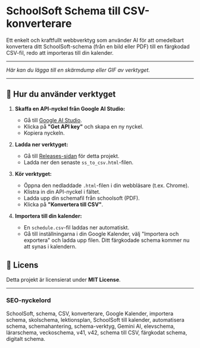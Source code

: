 # SchoolSoft Schema till CSV-konverterare

Ett enkelt och kraftfullt webbverktyg som använder AI för att omedelbart konvertera ditt SchoolSoft-schema (från en bild eller PDF) till en färgkodad CSV-fil, redo att importeras till din kalender.

---

*Här kan du lägga till en skärmdump eller GIF av verktyget.*

---

## 🚀 Hur du använder verktyget

1.  **Skaffa en API-nyckel från Google AI Studio:**
    *   Gå till [Google AI Studio](https://aistudio.google.com/).
    *   Klicka på **"Get API key"** och skapa en ny nyckel.
    *   Kopiera nyckeln.

2.  **Ladda ner verktyget:**
    *   Gå till [Releases-sidan](https://github.com/ditt-användarnamn/ditt-repo/releases) för detta projekt.
    *   Ladda ner den senaste `ss_to_csv.html`-filen.

3.  **Kör verktyget:**
    *   Öppna den nedladdade `.html`-filen i din webbläsare (t.ex. Chrome).
    *   Klistra in din API-nyckel i fältet.
    *   Ladda upp din schemafil från schoolsoft (PDF).
    *   Klicka på **"Konvertera till CSV"**.

4.  **Importera till din kalender:**
    *   En `schedule.csv`-fil laddas ner automatiskt.
    *   Gå till inställningarna i din Google Kalender, välj "Importera och exportera" och ladda upp filen. Ditt färgkodade schema kommer nu att synas i kalendern.

## 📜 Licens

Detta projekt är licensierat under **MIT License**.

---

### SEO-nyckelord 

SchoolSoft, schema, CSV, konverterare, Google Kalender, importera schema, skolschema, lektionsplan, SchoolSoft till kalender, automatisera schema, schemahantering, schema-verktyg, Gemini AI, elevschema, lärarschema, veckoschema, v41, v42, schema till CSV, färgkodat schema, digitalt schema.
